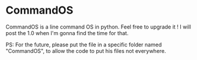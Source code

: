 # CommandOS
CommandOS is a line command OS in python. Feel free to upgrade it ! I will post the 1.0 when I'm gonna find the time for that.

PS: For the future, please put the file in a specific folder named "CommandOS", to allow the code to put his files not everywhere.
